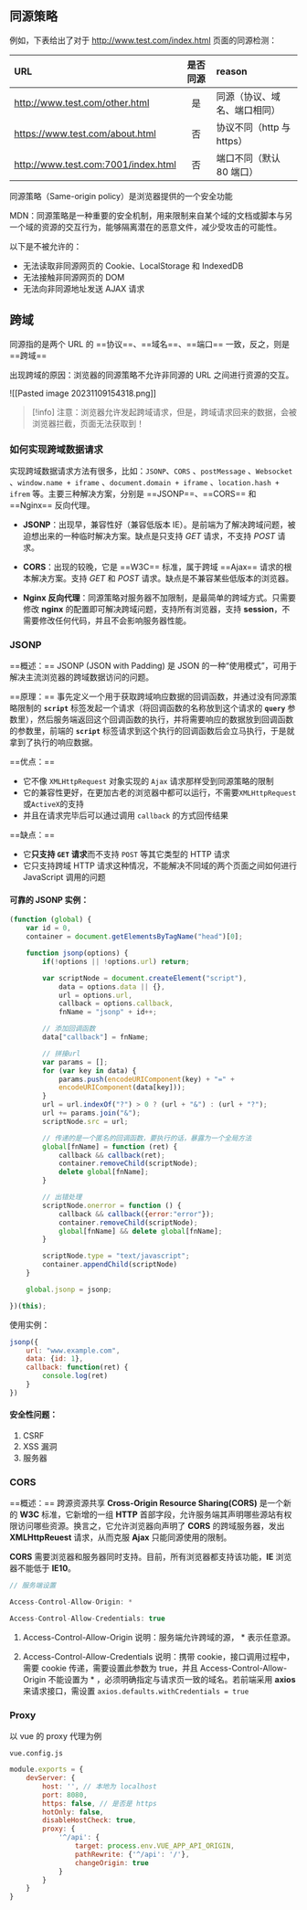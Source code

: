 ## 同源策略

例如，下表给出了对于 http://www.test.com/index.html 页面的同源检测：

|               URL               | 是否同源 |            reason            |
|:----------------------------------|:--------:|:-------------------------------|
| http://www.test.com/other.html  |    是    | 同源（协议、域名、端口相同） |
| https://www.test.com/about.html |    否    |  协议不同（http 与 https）   |
|  http://www.test.com:7001/index.html |    否      |         端口不同（默认 80 端口）                     |

同源策略（Same-origin policy）是浏览器提供的一个安全功能

MDN：同源策略是一种重要的安全机制，用来限制来自某个域的文档或脚本与另一个域的资源的交互行为，能够隔离潜在的恶意文件，减少受攻击的可能性。

以下是不被允许的：

- 无法读取非同源网页的 Cookie、LocalStorage 和 IndexedDB
- 无法接触非同源网页的 DOM
- 无法向非同源地址发送 AJAX 请求

## 跨域

同源指的是两个 URL 的 ==协议==、==域名==、==端口== 一致，反之，则是==跨域== 

出现跨域的原因：浏览器的同源策略不允许非同源的 URL 之间进行资源的交互。

![[Pasted image 20231109154318.png]]
>[!info] 注意：浏览器允许发起跨域请求，但是，跨域请求回来的数据，会被浏览器拦截，页面无法获取到！

### 如何实现跨域数据请求

实现跨域数据请求方法有很多，比如：`JSONP`、`CORS` 、`postMessage` 、`Websocket` 、`window.name + iframe` 、`document.domain + iframe` 、`location.hash + ifrem` 等。主要三种解决方案，分别是 ==JSONP==、==CORS== 和 ==Nginx== 反向代理。

- **JSONP**：出现早，兼容性好（兼容低版本 IE）。是前端为了解决跨域问题，被迫想出来的一种临时解决方案。缺点是只支持 *GET* 请求，不支持 *POST* 请求。
  
- **CORS**：出现的较晚，它是 ==W3C== 标准，属于跨域 ==Ajax== 请求的根本解决方案。支持 *GET* 和 *POST* 请求。缺点是不兼容某些低版本的浏览器。
  
- **Nginx 反向代理**：同源策略对服务器不加限制，是最简单的跨域方式。只需要修改 **nginx** 的配置即可解决跨域问题，支持所有浏览器，支持 **session**，不需要修改任何代码，并且不会影响服务器性能。

### JSONP

==概述：== JSONP (JSON with Padding) 是 JSON 的一种“使用模式”，可用于解决主流浏览器的跨域数据访问的问题。

==原理：== 事先定义一个用于获取跨域响应数据的回调函数，并通过没有同源策略限制的 **`script`**  标签发起一个请求（将回调函数的名称放到这个请求的  **`query`**  参数里），然后服务端返回这个回调函数的执行，并将需要响应的数据放到回调函数的参数里，前端的 **`script`**  标签请求到这个执行的回调函数后会立马执行，于是就拿到了执行的响应数据。

==优点：==
- 它不像 `XMLHttpRequest` 对象实现的 `Ajax` 请求那样受到同源策略的限制
- 它的兼容性更好，在更加古老的浏览器中都可以运行，不需要`XMLHttpRequest`或`ActiveX`的支持
- 并且在请求完毕后可以通过调用 `callback` 的方式回传结果

==缺点：==
- 它**只支持 `GET` 请求**而不支持 `POST` 等其它类型的 HTTP 请求
- 它只支持跨域 HTTP 请求这种情况，不能解决不同域的两个页面之间如何进行 JavaScript 调用的问题

#### 可靠的 JSONP 实例：

```js
(function (global) {
    var id = 0,
    container = document.getElementsByTagName("head")[0];

    function jsonp(options) {
        if(!options || !options.url) return;

        var scriptNode = document.createElement("script"),
            data = options.data || {},
            url = options.url,
            callback = options.callback,
            fnName = "jsonp" + id++;

        // 添加回调函数
        data["callback"] = fnName;

        // 拼接url
        var params = [];
        for (var key in data) {
            params.push(encodeURIComponent(key) + "=" +
            encodeURIComponent(data[key]));
        }
        url = url.indexOf("?") > 0 ? (url + "&") : (url + "?");
        url += params.join("&");
        scriptNode.src = url;

        // 传递的是一个匿名的回调函数，要执行的话，暴露为一个全局方法
        global[fnName] = function (ret) {
            callback && callback(ret);
            container.removeChild(scriptNode);
            delete global[fnName];
        }

        // 出错处理
        scriptNode.onerror = function () {
            callback && callback({error:"error"});
            container.removeChild(scriptNode);
            global[fnName] && delete global[fnName];
        }

        scriptNode.type = "text/javascript";
        container.appendChild(scriptNode)
    }

    global.jsonp = jsonp;

})(this);
```

使用实例：

```js
jsonp({
	url: "www.example.com",
	data: {id: 1},
	callback: function(ret) {
		console.log(ret)
	}
})
```

#### 安全性问题：

1. CSRF
2. XSS 漏洞
3. 服务器

### CORS

==概述：== 跨源资源共享 **Cross-Origin Resource Sharing(CORS)** 是一个新的 **W3C** 标准，它新增的一组 **HTTP** 首部字段，允许服务端其声明哪些源站有权限访问哪些资源。换言之，它允许浏览器向声明了 **CORS** 的跨域服务器，发出 **XMLHttpReuest** 请求，从而克服 **Ajax** 只能同源使用的限制。

**CORS** 需要浏览器和服务器同时支持。目前，所有浏览器都支持该功能，**IE** 浏览器不能低于 **IE10**。


```js
// 服务端设置

Access-Control-Allow-Origin: *

Access-Control-Allow-Credentials: true

```

1. Access-Control-Allow-Origin
   说明：服务端允许跨域的源， * 表示任意源。

2. Access-Control-Allow-Credentials
   说明：携带 cookie，接口调用过程中，需要 cookie 传递，需要设置此参数为 true，并且 Access-Control-Allow-Origin 不能设置为 * ，必须明确指定与请求页一致的域名。若前端采用 **axios** 来请求接口，需设置 `axios.defaults.withCredentials = true`

### Proxy

以 vue 的 proxy 代理为例

`vue.config.js`

```js
module.exports = {
	devServer: {
		host: '', // 本地为 localhost
		port: 8080,
		https: false, // 是否是 https
		hotOnly: false,
		disableHostCheck: true,
		proxy: {
			'^/api': {
				target: process.env.VUE_APP_API_ORIGIN,
				pathRewrite: {'^/api': '/'},
				changeOrigin: true
			}
		}
	}
}
```
